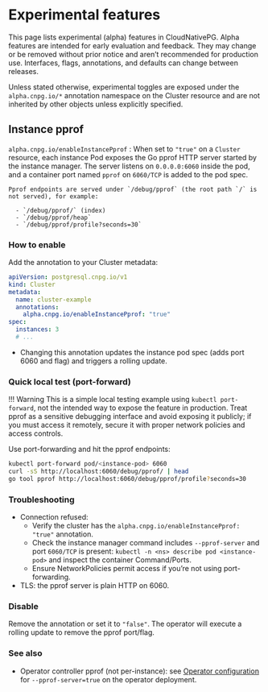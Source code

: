 # Experimental features
<!-- SPDX-License-Identifier: CC-BY-4.0 -->

This page lists experimental (alpha) features in CloudNativePG. Alpha features are intended for early evaluation and feedback. They may change or be removed without prior notice and aren’t recommended for production use. Interfaces, flags, annotations, and defaults can change between releases.

Unless stated otherwise, experimental toggles are exposed under the `alpha.cnpg.io/*` annotation namespace on the Cluster resource and are not inherited by other objects unless explicitly specified.

## Instance pprof

`alpha.cnpg.io/enableInstancePprof`
:   When set to `"true"` on a `Cluster` resource, each instance Pod exposes the Go pprof HTTP server started by the instance manager. 
    The server listens on `0.0.0.0:6060` inside the pod, and a container port named `pprof` on `6060/TCP` is added to the pod spec.

    Pprof endpoints are served under `/debug/pprof` (the root path `/` is not served), for example:

      - `/debug/pprof/` (index)
      - `/debug/pprof/heap`
      - `/debug/pprof/profile?seconds=30`

### How to enable

Add the annotation to your Cluster metadata:

```yaml
apiVersion: postgresql.cnpg.io/v1
kind: Cluster
metadata:
  name: cluster-example
  annotations:
    alpha.cnpg.io/enableInstancePprof: "true"
spec:
  instances: 3
  # ...
```

- Changing this annotation updates the instance pod spec (adds port 6060 and flag) and triggers a rolling update.

### Quick local test (port-forward)

!!! Warning
    This is a simple local testing example using `kubectl port-forward`, not the intended way to expose the feature in production.
    Treat pprof as a sensitive debugging interface and avoid exposing it publicly; if you must access it remotely, secure it with proper network policies and access controls.

Use port-forwarding and hit the pprof endpoints:

```bash
kubectl port-forward pod/<instance-pod> 6060
curl -sS http://localhost:6060/debug/pprof/ | head
go tool pprof http://localhost:6060/debug/pprof/profile?seconds=30
```

### Troubleshooting

- Connection refused:
  - Verify the cluster has the `alpha.cnpg.io/enableInstancePprof: "true"` annotation.
  - Check the instance manager command includes `--pprof-server` and port `6060/TCP` is present:
    `kubectl -n <ns> describe pod <instance-pod>` and inspect the container Command/Ports.
  - Ensure NetworkPolicies permit access if you’re not using port-forwarding.
- TLS: the pprof server is plain HTTP on 6060.

### Disable

Remove the annotation or set it to `"false"`. The operator will execute a rolling update to remove the pprof port/flag.

### See also

- Operator controller pprof (not per-instance): see [Operator configuration](operator_conf.md) for `--pprof-server=true` on the operator deployment.
